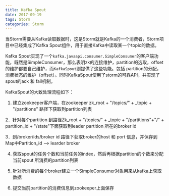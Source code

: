 ```yaml
---
title: Kafka Spout
date: 2017-09-19
tags: Storm
categories: Storm
---
```


当Storm需要从Kafka读取数据时，这是Storm就是Kafka的一个消费者，Storm项目中已经集成了Kafka Spout组件，用于直接Kafka中读取某一个topic的数据。

Kafka Spout实现了一个`kafka.javaapi.consumer.SimpleConsumer`的客户端功能，既然是SimpleConsumer，那么表明zk的连接维护，partition的选取，offset的维护都要自己维护，而`KafkaSpout`则提供了这些功能。包括 partition的分配，消费状态的维护（offset）。同时KafkaSpout使用了storm的可靠API，并实现了spout的ack 和 fail机制。

KafkaSpout的大致处理流程如下：

1. 建立zookeeper客户端，在zookeeper zk_root + "/topics/" + _topic + "/partitions" 路径下获取到partition列表 

2．针对每个partition 到路径Zk_root + "/topics/" + _topic + "/partitions"+"/" + partition_id + "/state"下面获取到leader partition 所在的broker id

3．到/broker/ids/broker id 路径下获取broker的host 和 port 信息，并保存到Map中Partition_id –-> learder broker

4. 获取spout的任务个数和当前任务的index，然后再根据partition的个数来分配当前spout 所消费的partition列表

5. 针对所消费的每个broker建立一个SimpleConsumer对象用来从kafka上获取数据

6. 提交当前partition的消费信息到zookeeper上面保存
















